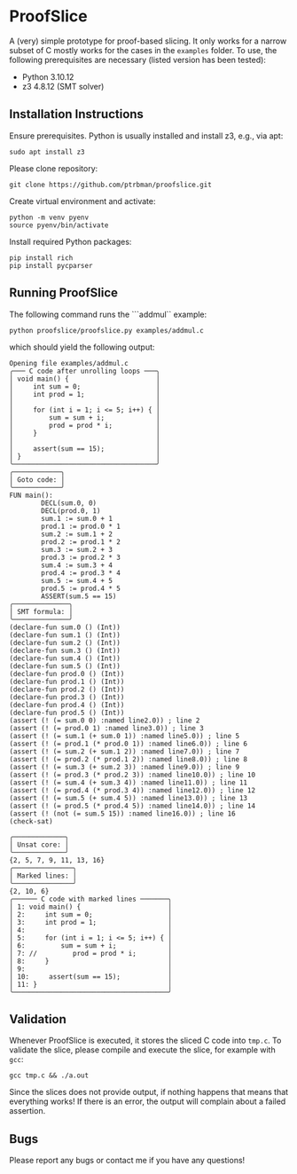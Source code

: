 # ProofSlice

A (very) simple prototype for proof-based slicing. It only works for a narrow subset of C mostly works for the cases in the ```examples``` folder. To use, the following prerequisites are necessary (listed version has been tested):
- Python 3.10.12
- z3 4.8.12 (SMT solver)

## Installation Instructions

Ensure prerequisites. Python is usually installed and install z3, e.g., via apt:
```console
sudo apt install z3
```

Please clone repository:
```console
git clone https://github.com/ptrbman/proofslice.git
```

Create virtual environment and activate:
```console
python -m venv pyenv
source pyenv/bin/activate
```

Install required Python packages:
```console
pip install rich
pip install pycparser
```

## Running ProofSlice
The following command runs the ```addmul`` example:
```console
python proofslice/proofslice.py examples/addmul.c
```
which should yield the following output:
```console
Opening file examples/addmul.c
╭─── C code after unrolling loops ───╮
│ void main() {                      │
│     int sum = 0;                   │
│     int prod = 1;                  │
│                                    │
│     for (int i = 1; i <= 5; i++) { │
│         sum = sum + i;             │
│         prod = prod * i;           │
│     }                              │
│                                    │
│     assert(sum == 15);             │
│ }                                  │
╰────────────────────────────────────╯
╭────────────╮
│ Goto code: │
╰────────────╯
FUN main():
        DECL(sum.0, 0)
        DECL(prod.0, 1)
        sum.1 := sum.0 + 1
        prod.1 := prod.0 * 1
        sum.2 := sum.1 + 2
        prod.2 := prod.1 * 2
        sum.3 := sum.2 + 3
        prod.3 := prod.2 * 3
        sum.4 := sum.3 + 4
        prod.4 := prod.3 * 4
        sum.5 := sum.4 + 5
        prod.5 := prod.4 * 5
        ASSERT(sum.5 == 15)
╭──────────────╮
│ SMT formula: │
╰──────────────╯
(declare-fun sum.0 () (Int))
(declare-fun sum.1 () (Int))
(declare-fun sum.2 () (Int))
(declare-fun sum.3 () (Int))
(declare-fun sum.4 () (Int))
(declare-fun sum.5 () (Int))
(declare-fun prod.0 () (Int))
(declare-fun prod.1 () (Int))
(declare-fun prod.2 () (Int))
(declare-fun prod.3 () (Int))
(declare-fun prod.4 () (Int))
(declare-fun prod.5 () (Int))
(assert (! (= sum.0 0) :named line2.0)) ; line 2
(assert (! (= prod.0 1) :named line3.0)) ; line 3
(assert (! (= sum.1 (+ sum.0 1)) :named line5.0)) ; line 5
(assert (! (= prod.1 (* prod.0 1)) :named line6.0)) ; line 6
(assert (! (= sum.2 (+ sum.1 2)) :named line7.0)) ; line 7
(assert (! (= prod.2 (* prod.1 2)) :named line8.0)) ; line 8
(assert (! (= sum.3 (+ sum.2 3)) :named line9.0)) ; line 9
(assert (! (= prod.3 (* prod.2 3)) :named line10.0)) ; line 10
(assert (! (= sum.4 (+ sum.3 4)) :named line11.0)) ; line 11
(assert (! (= prod.4 (* prod.3 4)) :named line12.0)) ; line 12
(assert (! (= sum.5 (+ sum.4 5)) :named line13.0)) ; line 13
(assert (! (= prod.5 (* prod.4 5)) :named line14.0)) ; line 14
(assert (! (not (= sum.5 15)) :named line16.0)) ; line 16
(check-sat)

╭─────────────╮
│ Unsat core: │
╰─────────────╯
{2, 5, 7, 9, 11, 13, 16}
╭───────────────╮
│ Marked lines: │
╰───────────────╯
{2, 10, 6}
╭────── C code with marked lines ───────╮
│ 1: void main() {                      │
│ 2:     int sum = 0;                   │
│ 3:     int prod = 1;                  │
│ 4:                                    │
│ 5:     for (int i = 1; i <= 5; i++) { │
│ 6:         sum = sum + i;             │
│ 7: //         prod = prod * i;        │
│ 8:     }                              │
│ 9:                                    │
│ 10:     assert(sum == 15);            │
│ 11: }                                 │
╰───────────────────────────────────────╯
```

## Validation
Whenever ProofSlice is executed, it stores the sliced C code into ```tmp.c```. To validate the slice, please compile and execute the slice, for example with ```gcc```:
```console
gcc tmp.c && ./a.out
```
Since the slices does not provide output, if nothing happens that means that everything works! If there is an error, the output will complain about a failed assertion.

## Bugs
Please report any bugs or contact me if you have any questions!



